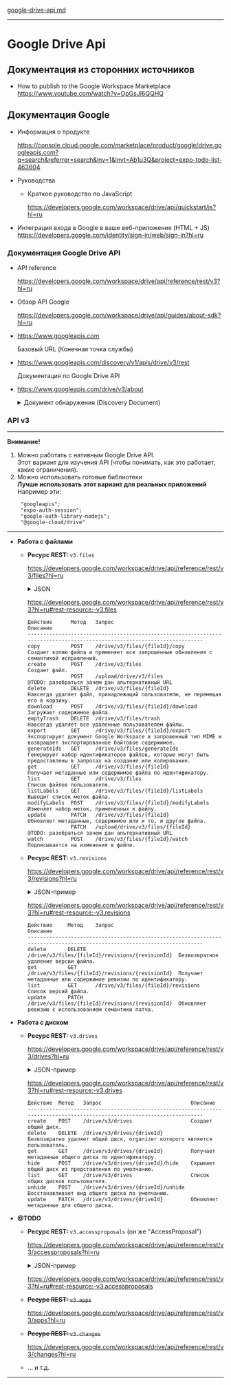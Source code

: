 [google-drive-api.md](google-drive-api.md)

---

# Google Drive Api

## Документация из сторонних источников

* How to publish to the Google Workspace Marketplace  
  https://www.youtube.com/watch?v=OpGsJl6QQHQ

## Документация Google

* Информация о продукте

  https://console.cloud.google.com/marketplace/product/google/drive.googleapis.com?q=search&referrer=search&inv=1&invt=Ab1u3Q&project=expo-todo-list-463604

* Руководства

    * Краткое руководство по JavaScript
  
      https://developers.google.com/workspace/drive/api/quickstart/js?hl=ru
  
* Интеграция входа в Google в ваше веб-приложение (HTML + JS)  
  https://developers.google.com/identity/sign-in/web/sign-in?hl=ru

### Документация Google Drive API

* API reference

  https://developers.google.com/workspace/drive/api/reference/rest/v3?hl=ru

* Обзор API Google  

  https://developers.google.com/workspace/drive/api/guides/about-sdk?hl=ru

* https://www.googleapis.com

  Базовый URL (Конечная точка службы)

* https://www.googleapis.com/discovery/v1/apis/drive/v3/rest

  Документация по Google Drive API

* https://www.googleapis.com/drive/v3/about

  <details>
    <summary>Документ обнаружения (Discovery Document)</summary>

  Документ обнаружения (Discovery Document) — это машиночитаемая спецификация для
  описания и использования REST API.
  <pre>
  GET   https://www.googleapis.com/drive/v3/about     Получает информацию о пользователе, его Диске и возможностях системы. 
  </pre>
  </details>

### API v3

---

**Внимание!**
1. Можно работать с нативным Google Drive API.  
   Этот вариант для изучения API (чтобы понимать, как это работает, какие ограничения).
2. Можно использовать готовые библиотеки  
   **Лучше использовать этот вариант для реальных приложений**  
   Например эти:
   ```text
    "googleapis"; 
    "expo-auth-session"; 
    "google-auth-library-nodejs"; 
    "@google-cloud/drive"
   ```

---

* **Работа с файлами**

    * **Ресурс REST:** `v3.files`

      https://developers.google.com/workspace/drive/api/reference/rest/v3/files?hl=ru
      <details>
        <summary>JSON</summary>

        ```js
        {
          "exportLinks": {
            string: string,
            ...
          },
          "parents": [
            string
          ],
          "owners": [
            {
              object (User)
            }
          ],
          "permissions": [
            {
              object (Permission)
            }
          ],
          "spaces": [
            string
          ],
          "properties": {
            string: value,
            ...
          },
          "appProperties": {
            string: value,
            ...
          },
          "permissionIds": [
            string
          ],
          "contentRestrictions": [
            {
              object (ContentRestriction)
            }
          ],
          "kind": string,
          "driveId": string,
          "fileExtension": string,
          "copyRequiresWriterPermission": boolean,
          "md5Checksum": string,
          "contentHints": {
            "indexableText": string,
            "thumbnail": {
              "image": string,
              "mimeType": string
            }
          },
          "writersCanShare": boolean,
          "viewedByMe": boolean,
          "mimeType": string,
          "thumbnailLink": string,
          "iconLink": string,
          "shared": boolean,
          "lastModifyingUser": {
            object (User)
          },
          "headRevisionId": string,
          "sharingUser": {
              object (User)
          },
          "webViewLink": string,
          "webContentLink": string,
          "size": string,
          "viewersCanCopyContent": boolean,
          "hasThumbnail": boolean,
          "folderColorRgb": string,
          "id": string,
          "name": string,
          "description": string,
          "starred": boolean,
          "trashed": boolean,
          "explicitlyTrashed": boolean,
          "createdTime": string,
          "modifiedTime": string,
          "modifiedByMeTime": string,
          "viewedByMeTime": string,
          "sharedWithMeTime": string,
          "quotaBytesUsed": string,
          "version": string,
          "originalFilename": string,
          "ownedByMe": boolean,
          "fullFileExtension": string,
          "isAppAuthorized": boolean,
          "teamDriveId": string,
          "capabilities": {
            "canChangeViewersCanCopyContent": boolean,
            "canMoveChildrenOutOfDrive": boolean,
            "canReadDrive": boolean,
            "canEdit": boolean,
            "canCopy": boolean,
            "canComment": boolean,
            "canAddChildren": boolean,
            "canDelete": boolean,
            "canDownload": boolean,
            "canListChildren": boolean,
            "canRemoveChildren": boolean,
            "canRename": boolean,
            "canTrash": boolean,
            "canReadRevisions": boolean,
            "canReadTeamDrive": boolean,
            "canMoveTeamDriveItem": boolean,
            "canChangeCopyRequiresWriterPermission": boolean,
            "canMoveItemIntoTeamDrive": boolean,
            "canUntrash": boolean,
            "canModifyContent": boolean,
            "canMoveItemWithinTeamDrive": boolean,
            "canMoveItemOutOfTeamDrive": boolean,
            "canDeleteChildren": boolean,
            "canMoveChildrenOutOfTeamDrive": boolean,
            "canMoveChildrenWithinTeamDrive": boolean,
            "canTrashChildren": boolean,
            "canMoveItemOutOfDrive": boolean,
            "canAddMyDriveParent": boolean,
            "canRemoveMyDriveParent": boolean,
            "canMoveItemWithinDrive": boolean,
            "canShare": boolean,
            "canMoveChildrenWithinDrive": boolean,
            "canModifyContentRestriction": boolean,
            "canAddFolderFromAnotherDrive": boolean,
            "canChangeSecurityUpdateEnabled": boolean,
            "canAcceptOwnership": boolean,
            "canReadLabels": boolean,
            "canModifyLabels": boolean,
            "canModifyEditorContentRestriction": boolean,
            "canModifyOwnerContentRestriction": boolean,
            "canRemoveContentRestriction": boolean,
            "canDisableInheritedPermissions": boolean,
            "canEnableInheritedPermissions": boolean,
            "canChangeItemDownloadRestriction": boolean
          },
          "hasAugmentedPermissions": boolean,
          "trashingUser": {
              object (User)
          },
          "thumbnailVersion": string,
          "trashedTime": string,
          "modifiedByMe": boolean,
          "imageMediaMetadata": {
            "flashUsed": boolean,
            "meteringMode": string,
            "sensor": string,
            "exposureMode": string,
            "colorSpace": string,
            "whiteBalance": string,
            "width": integer,
            "height": integer,
            "location": {
              "latitude": number,
              "longitude": number,
              "altitude": number
            },
            "rotation": integer,
            "time": string,
            "cameraMake": string,
            "cameraModel": string,
            "exposureTime": number,
            "aperture": number,
            "focalLength": number,
            "isoSpeed": integer,
            "exposureBias": number,
            "maxApertureValue": number,
            "subjectDistance": integer,
            "lens": string
          },
          "videoMediaMetadata": {
            "width": integer,
            "height": integer,
            "durationMillis": string
          },
          "shortcutDetails": {
            "targetId": string,
            "targetMimeType": string,
            "targetResourceKey": string
          },
          "resourceKey": string,
          "linkShareMetadata": {
            "securityUpdateEligible": boolean,
            "securityUpdateEnabled": boolean
          },
          "labelInfo": {
            "labels": [
              {
                  object (Label)
              }
            ]
          },
          "sha1Checksum": string,
          "sha256Checksum": string,
          "inheritedPermissionsDisabled": boolean,
          "downloadRestrictions": {
              object (DownloadRestrictionsMetadata)
          }
        }
        ```
      </details>

      https://developers.google.com/workspace/drive/api/reference/rest/v3?hl=ru#rest-resource:-v3.files
      ```text
      Действие      Метод   Запрос                                 Описание
      ------------------------------------------------------------------------------------------------------------------------
      copy          POST    /drive/v3/files/{fileId}/copy          Создает копию файла и применяет все запрошенные обновления с семантикой исправлений.
      create        POST    /drive/v3/files                        Создает файл.
                    POST    /upload/drive/v3/files                 @TODO: разобраться зачем дан альтернативный URL
      delete        DELETE  /drive/v3/files/{fileId}               Навсегда удаляет файл, принадлежащий пользователю, не перемещая его в корзину.
      download      POST    /drive/v3/files/{fileId}/download      Загружает содержимое файла.
      emptyTrash    DELETE  /drive/v3/files/trash                  Навсегда удаляет все удаленные пользователем файлы.
      export        GET     /drive/v3/files/{fileId}/export        Экспортирует документ Google Workspace в запрошенный тип MIME и возвращает экспортированное байтовое содержимое.
      generateIds   GET     /drive/v3/files/generateIds            Генерирует набор идентификаторов файлов, которые могут быть предоставлены в запросах на создание или копирование.
      get           GET     /drive/v3/files/{fileId}               Получает метаданные или содержимое файла по идентификатору.
      list          GET     /drive/v3/files                        Список файлов пользователя.
      listLabels    GET     /drive/v3/files/{fileId}/listLabels    Выводит список меток файла.
      modifyLabels  POST    /drive/v3/files/{fileId}/modifyLabels  Изменяет набор меток, примененных к файлу.
      update        PATCH   /drive/v3/files/{fileId}               Обновляет метаданные, содержимое или и то, и другое файла.
                    PATCH   /upload/drive/v3/files/{fileId}        @TODO: разобраться зачем дан альтернативный URL
      watch         POST    /drive/v3/files/{fileId}/watch         Подписывается на изменения в файле. 
      ```

    * **Ресурс REST:** `v3.revisions`

      https://developers.google.com/workspace/drive/api/reference/rest/v3/revisions?hl=ru
      <details>
        <summary>JSON-пример</summary>

        ```js
        {
          "exportLinks": {
            string: string,
            //...
          },
          "id": string,
          "mimeType": string,
          "kind": string,
          "published": boolean,
          "keepForever": boolean,
          "md5Checksum": string,
          "modifiedTime": string,
          "publishAuto": boolean,
          "publishedOutsideDomain": boolean,
          "publishedLink": string,
          "size": string,
          "originalFilename": string,
          "lastModifyingUser": {
            object (User)
          }
        }
        ```
      </details>

      https://developers.google.com/workspace/drive/api/reference/rest/v3?hl=ru#rest-resource:-v3.revisions
      ```text
      Действие     Метод    Запрос                                           Описание
      ------------------------------------------------------------------------------------------------------------------------
      delete       DELETE   /drive/v3/files/{fileId}/revisions/{revisionId}  Безвозвратное удаление версии файла.
      get          GET      /drive/v3/files/{fileId}/revisions/{revisionId}  Получает метаданные или содержимое ревизии по идентификатору.
      list         GET      /drive/v3/files/{fileId}/revisions               Список версий файла.
      update       PATCH    /drive/v3/files/{fileId}/revisions/{revisionId}  Обновляет ревизию с использованием семантики патча.
      ```


* **Работа с диском**

  * **Ресурс REST:** `v3.drives`

    https://developers.google.com/workspace/drive/api/reference/rest/v3/drives?hl=ru
    <details>
      <summary>JSON-пример</summary>

      ```json
      ```
    </details>
      
    https://developers.google.com/workspace/drive/api/reference/rest/v3?hl=ru#rest-resource:-v3.drives
    ```text
    Действие  Метод   Запрос                             Описание
    ------------------------------------------------------------------------------------------------------------------------
    create    POST    /drive/v3/drives                   Создает общий диск.
    delete    DELETE  /drive/v3/drives/{driveId}         Безвозвратно удаляет общий диск, organizer которого является пользователь.
    get       GET     /drive/v3/drives/{driveId}         Получает метаданные общего диска по идентификатору.
    hide      POST    /drive/v3/drives/{driveId}/hide    Скрывает общий диск из представления по умолчанию.
    list      GET     /drive/v3/drives                   Список общих дисков пользователя.
    unhide    POST    /drive/v3/drives/{driveId}/unhide  Восстанавливает вид общего диска по умолчанию.
    update    PATCH   /drive/v3/drives/{driveId}         Обновляет метаданные для общего диска.
    ```  

* **@TODO**

    * **Ресурс REST:** `v3.accessproposals` (он же "AccessProposal")

      https://developers.google.com/workspace/drive/api/reference/rest/v3/accessproposals?hl=ru
      <details>
        <summary>JSON-пример</summary>

        ```json
        ```
      </details>

      https://developers.google.com/workspace/drive/api/reference/rest/v3?hl=ru#rest-resource:-v3.accessproposals

    * ~~**Ресурс REST:** `v3.apps`~~

      https://developers.google.com/workspace/drive/api/reference/rest/v3/apps?hl=ru

    * ~~**Ресурс REST:** `v3.changes`~~

      https://developers.google.com/workspace/drive/api/reference/rest/v3/changes?hl=ru

    * ... и т.д.

---
